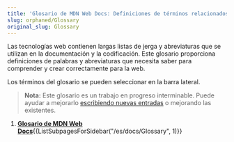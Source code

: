 ```yaml
---
title: 'Glosario de MDN Web Docs: Definiciones de términos relacionados con la Web'
slug: orphaned/Glossary
original_slug: Glossary
---
```


Las tecnologías web contienen largas listas de jerga y abreviaturas que se utilizan en la documentación y la codificación. Este glosario proporciona definiciones de palabras y abreviaturas que necesita saber para comprender y crear correctamente para la web.

Los términos del glosario se pueden seleccionar en la barra lateral.

> **Nota:** Este glosario es un trabajo en progreso interminable. Puede ayudar a mejorarlo [escribiendo nuevas entradas](/es/docs/MDN/Writing_guidelines/Howto/Write_a_new_entry_in_the_Glossary) o mejorando las existentes.

<section id="Quick_links">
 <ol>
  <li><strong><a href="/es/docs/Glossary">Glosario de MDN Web Docs</a></strong>{{ListSubpagesForSidebar("/es/docs/Glossary", 1)}}</li>
 </ol>
</section>
